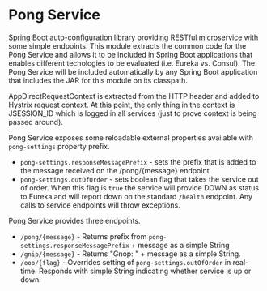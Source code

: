 # Pong Service

Spring Boot auto-configuration library providing RESTful microservice with some simple endpoints.  This module extracts the common code for the Pong Service and allows it to be included in Spring Boot applications that enables different techologies to be evaluated (i.e. Eureka vs. Consul). The Pong Service will be included automatically by any Spring Boot application that includes the JAR for this module on its classpath.  

AppDirectRequestContext is extracted from the HTTP header and added to Hystrix request context. At this point, the only thing in the context is JSESSION_ID which is logged in all services (just to prove context is being passed around).

Pong Service exposes some reloadable external properties available with `pong-settings` property prefix. 
* `pong-settings.responseMessagePrefix` - sets the prefix that is added to the message received on the /pong/{message} endpoint
* `pong-settings.outOfOrder` - sets boolean flag that takes the service out of order.  When this flag is `true` the service will provide DOWN as status to Eureka and will report down on the standard `/health` endpoint.  Any calls to service endpoints will throw exceptions.

Pong Service provides three endpoints. 

* `/pong/{message}` - Returns prefix from `pong-settings.responseMessagePrefix` + message as a simple String
* `/gnip/{message}` - Returns "Gnop: " + message as a simple String.
* `/ooo/{flag}` - Overrides setting of `pong-settings.outOfOrder` in real-time.  Responds with simple String indicating whether service is up or down.

